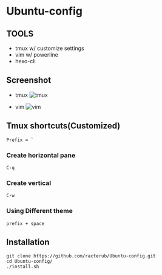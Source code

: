 Ubuntu-config
===

## TOOLS
- tmux w/ customize settings
- vim w/ powerline
- hexo-cli

## Screenshot
- tmux
![tmux](https://i.imgur.com/DYUYPc7.png)

- vim
![vim](https://i.imgur.com/FMHRBkL.png)

## Tmux shortcuts(Customized)
``Prefix = ` ``

### Create horizontal pane
`C-q`

### Create vertical
`C-w`

### Using Different theme
`prefix + space`

## Installation
```
git clone https://github.com/racterub/Ubuntu-config.git
cd Ubuntu-config/
./install.sh
```


